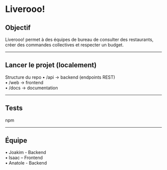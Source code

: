 # Liverooo!

## Objectif
Liverooo! permet à des équipes de bureau de consulter des restaurants, créer des commandes
collectives et respecter un budget.

---

## Lancer le projet (localement)

Structure du repo
• /api -> backend (endpoints REST)  
• /web -> frontend  
• /docs -> documentation  

---

## Tests
npm

---

## Équipe
• Joakim - Backend  
• Isaac – Frontend  
• Anatole - Backend 
